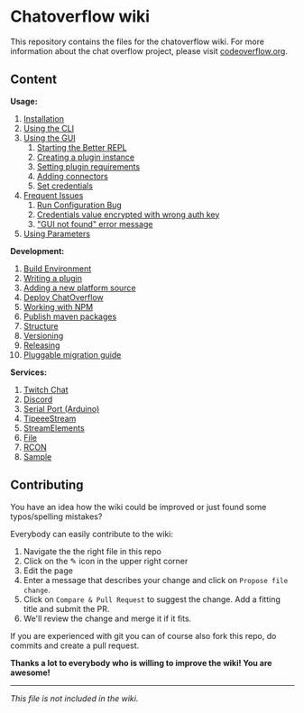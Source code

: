 # Chatoverflow wiki

This repository contains the files for the chatoverflow wiki.
For more information about the chat overflow project, please visit [codeoverflow.org](http://codeoverflow.org).

## Content

**Usage:**  
1. [Installation](usage/Installation.md)  
2. [Using the CLI](usage/Using-the-CLI.md)  
3. [Using the GUI](usage/Using-the-GUI.md)  
    1. [Starting the Better REPL](usage/Using-the-GUI.md#Starting-the-Better-REPL)  
    2. [Creating a plugin instance](usage/Using-the-GUI.md#Creating-a-plugin-instance)  
    3. [Setting plugin requirements](usage/Using-the-GUI.md#Setting-plugin-requirements)  
    4. [Adding connectors](usage/Using-the-GUI.md#Adding-connectors)  
    5. [Set credentials](usage/Using-the-GUI.md#Set-credentials)  
4. [Frequent Issues](usage/Frequent-Issues.md)  
    1. [Run Configuration Bug](usage/Frequent-Issues.md#Run-Configuration-Bug)  
    2. [Credentials value encrypted with wrong auth key](usage/Frequent-Issues.md#Credentials-value-encrypted-with-wrong-auth-key)
    3. ["GUI not found" error message](usage/Frequent-Issues.md#gui-not-found-error-message)  
5. [Using Parameters](usage/Using-Parameters.md)

**Development:**  
1. [Build Environment](development/Setting-up-the-Build-Environment.md)
2. [Writing a plugin](development/Writing-a-plugin.md)  
3. [Adding a new platform source](development/Adding-a-new-platform-source.md)  
4. [Deploy ChatOverflow](development/Deploy-ChatOverflow.md)
5. [Working with NPM](development/Working-with-NPM.md)
6. [Publish maven packages](development/Publish-maven-packages.md)
7. [Structure](development/Structure.md)
8. [Versioning](development/Versioning.md)
9. [Releasing](development/Release-ChatOverflow.md)
10. [Pluggable migration guide](development/Pluggable-migration-guide.md)

**Services:**
1. [Twitch Chat](services/Twitch-Chat.md)
2. [Discord](services/Discord.md)
3. [Serial Port (Arduino)](services/Serial.md)
4. [TipeeeStream](services/TipeeeStream.md)
5. [StreamElements](services/StreamElements.md)
6. [File](services/File.md)
7. [RCON](services/RCON.md)
8. [Sample](services/Sample.md)

## Contributing

You have an idea how the wiki could be improved or just found some typos/spelling mistakes?  

Everybody can easily contribute to the wiki:  
1. Navigate the the right file in this repo
2. Click on the ✎ icon in the upper right corner
3. Edit the page 
4. Enter a message that describes your change and click on `Propose file change`.
6. Click on `Compare & Pull Request` to suggest the change. Add a fitting title and submit the PR.  
5. We'll review the change and merge it if it fits.

If you are experienced with git you can of course also fork this repo, do commits and create a pull request.

**Thanks a lot to everybody who is willing to improve the wiki! You are awesome!**

----------------------------------------
_This file is not included in the wiki._
